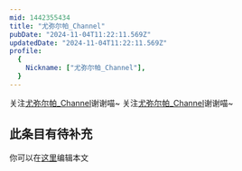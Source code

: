 ```yaml
---
mid: 1442355434
title: "尤弥尔帕_Channel"
pubDate: "2024-11-04T11:22:11.569Z"
updatedDate: "2024-11-04T11:22:11.569Z"
profile:
  {
    Nickname: ["尤弥尔帕_Channel"],
  }
---
```


关注[尤弥尔帕_Channel](https://space.bilibili.com/1442355434)谢谢喵~ 关注[尤弥尔帕_Channel](https://space.bilibili.com/1442355434)谢谢喵~

## 此条目有待补充
你可以在[这里](https://github.com/Yuhanawa/VTuber.ICU/edit/master/src/content/v/尤弥尔帕_Channel/index.md)编辑本文
